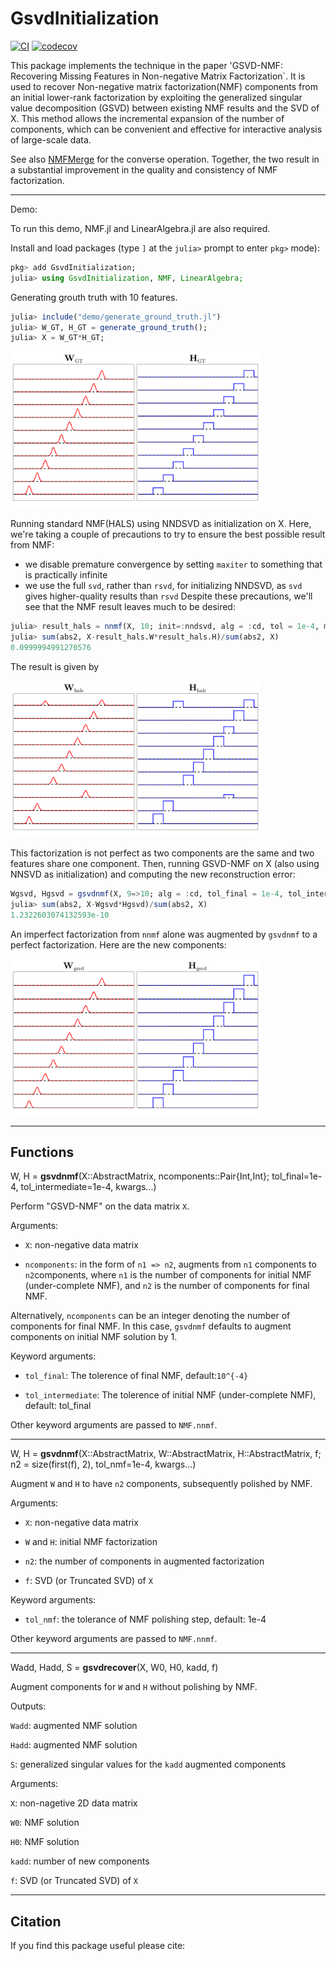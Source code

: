 # GsvdInitialization

[![CI](https://github.com/HolyLab/GsvdInitialization.jl/actions/workflows/CI.yml/badge.svg)](https://github.com/HolyLab/GsvdInitialization.jl/actions/workflows/CI.yml)
[![codecov](https://codecov.io/gh/HolyLab/GsvdInitialization.jl/graph/badge.svg?token=LxqRCsZIvn)](https://codecov.io/gh/HolyLab/GsvdInitialization.jl)

This package implements the technique in the paper 'GSVD-NMF: Recovering Missing Features in
Non-negative Matrix Factorization`.
It is used to recover Non-negative matrix factorization(NMF) components from an initial lower-rank factorization by exploiting the generalized singular value decomposition (GSVD) between existing NMF results and the SVD of X.
This method allows the incremental expansion of the number of components, which can be convenient and effective for interactive analysis of large-scale data.

See also [NMFMerge](https://github.com/HolyLab/NMFMerge.jl) for the converse operation. Together, the two result in a substantial improvement in the quality and consistency of NMF factorization.

---------------------------

Demo:

To run this demo, NMF.jl and LinearAlgebra.jl are also required.

Install and load packages (type `]` at the `julia>` prompt to enter `pkg>` mode):
```julia
pkg> add GsvdInitialization;
julia> using GsvdInitialization, NMF, LinearAlgebra;
```

Generating grouth truth with 10 features.

```julia
julia> include("demo/generate_ground_truth.jl")
julia> W_GT, H_GT = generate_ground_truth();
julia> X = W_GT*H_GT;
```

<img src="demo/GroundTruth.png" alt="Sample Figure" width="400"/>

Running standard NMF(HALS) using NNDSVD as initialization on X. Here, we're taking a couple of precautions to try to ensure the best possible result from NMF:
- we disable premature convergence by setting `maxiter` to something that is practically infinite
- we use the full `svd`, rather than `rsvd`, for initializing NNDSVD, as `svd` gives higher-quality results than `rsvd`
Despite these precautions, we'll see that the NMF result leaves much to be desired:

```julia
julia> result_hals = nnmf(X, 10; init=:nndsvd, alg = :cd, tol = 1e-4, maxiter=10^12, initdata = svd(X));
julia> sum(abs2, X-result_hals.W*result_hals.H)/sum(abs2, X)
0.0999994991270576
```
The result is given by

<img src="demo/ResultHals.png" alt="Sample Figure" width="400"/>

This factorization is not perfect as two components are the same and two features share one component.
Then, running GSVD-NMF on X (also using NNSVD as initialization) and computing the new reconstruction error:

```julia
Wgsvd, Hgsvd = gsvdnmf(X, 9=>10; alg = :cd, tol_final = 1e-4, tol_intermediate = 1e-2, maxiter = 10^12);
julia> sum(abs2, X-Wgsvd*Hgsvd)/sum(abs2, X)
1.2322603074132593e-10
```
An imperfect factorization from `nnmf` alone was augmented by `gsvdnmf` to a perfect factorization.
Here are the new components:

<img src="demo/ResultGsvdNMF.png" alt="Sample Figure" width="400"/>


---------------------------

## Functions

W, H = **gsvdnmf**(X::AbstractMatrix, ncomponents::Pair{Int,Int}; 
                   tol_final=1e-4, 
                   tol_intermediate=1e-4, 
                   kwargs...)

Perform "GSVD-NMF" on the data matrix `X`.

Arguments:

- `X`: non-negative data matrix

- `ncomponents`: in the form of `n1 => n2`, augments from `n1` components to `n2`components,
  where `n1` is the number of components for initial NMF (under-complete NMF), and `n2` is the number of
  components for final NMF.

Alternatively, `ncomponents` can be an integer denoting the number of components for final NMF.
In this case, `gsvdnmf` defaults to augment components on initial NMF solution by 1.

Keyword arguments:

- `tol_final`: The tolerence of final NMF, default:`10^{-4}`

- `tol_intermediate`: The tolerence of initial NMF (under-complete NMF), default: tol_final

Other keyword arguments are passed to `NMF.nnmf`.

-----

W, H = **gsvdnmf**(X::AbstractMatrix, W::AbstractMatrix, H::AbstractMatrix, f;
                   n2 = size(first(f), 2),
                   tol_nmf=1e-4,
                   kwargs...)

Augment `W` and `H` to have `n2` components, subsequently polished by NMF.

Arguments:

- `X`: non-negative data matrix

- `W` and `H`: initial NMF factorization

- `n2`: the number of components in augmented factorization

- `f`: SVD (or Truncated SVD) of `X`

Keyword arguments:

- `tol_nmf`: the tolerance of  NMF polishing step, default: 1e-4

Other keyword arguments are passed to `NMF.nnmf`.

-----

Wadd, Hadd, S = **gsvdrecover**(X, W0, H0, kadd, f)

Augment components for `W` and `H` without polishing by NMF.

Outputs:

`Wadd`: augmented NMF solution

`Hadd`: augmented NMF solution

`S`: generalized singular values for the `kadd` augmented components

Arguments:

`X`: non-nagetive 2D data matrix

`W0`: NMF solution

`H0`: NMF solution

`kadd`: number of new components

`f`: SVD (or Truncated SVD) of `X`

-----

## Citation

If you find this package useful please cite:
